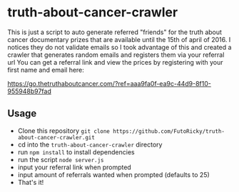 # truth-about-cancer-crawler #

This is just a script to auto generate referred "friends" for the truth about cancer documentary prizes that are available until the 15th of april of 2016. I notices they do not validate emails so I took advantage of this and created a crawler that generates random emails and registers them via your referral url
You can get a referral link and view the prices by registering with your first name and email here:

https://go.thetruthaboutcancer.com/?ref=aaa9fa0f-ea9c-44d9-8f10-955948b97fad

## Usage ##

- Clone this repository `git clone https://github.com/FutoRicky/truth-about-cancer-crawler.git`
- cd into the `truth-about-cancer-crawler` directory
- run `npm install` to install dependencies
- run the script `node server.js`
- input your referral link when prompted
- input amount of referrals wanted when prompted (defaults to 25)
- That's it!

